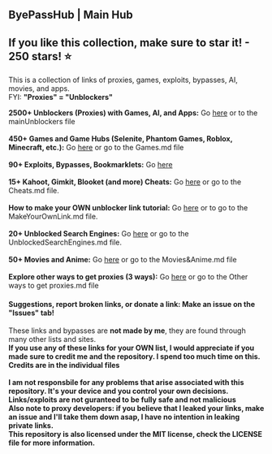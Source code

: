## ByePassHub | Main Hub
## If you like this collection, make sure to star it! - 250 stars! ⭐
This is a collection of links of proxies, games, exploits, bypasses, AI, movies, and apps.  <br>
FYI: **"Proxies" = "Unblockers"**

**2500+ Unblockers (Proxies) with Games, AI, and Apps:** Go [here](https://github.com/wea-f/ByePassHub/blob/main/mainUnblockers.md) or to the mainUnblockers file <br> <br>
**450+ Games and Game Hubs (Selenite, Phantom Games, Roblox, Minecraft, etc.):** Go [here](https://github.com/wea-f/ByePassHub/blob/main/Games.md) or go to the Games.md file <br><br>
**90+ Exploits, Bypasses, Bookmarklets:** Go [here](https://github.com/wea-f/ByePassHub/tree/main/Exploits/README.md) <br><br>
**15+ Kahoot, Gimkit, Blooket (and more) Cheats:** Go [here](https://github.com/wea-f/ByePassHub//blob/main/Cheats.md) or go to the Cheats.md file. <br> <br>
**How to make your OWN unblocker link tutorial:** Go [here](https://github.com/wea-f/ByePassHub/blob/main/MakeYourOwnLink.md) or to go to the MakeYourOwnLink.md file.  <br> <br>
**20+ Unblocked Search Engines:** Go [here](https://github.com/wea-f/ByePassHub/blob/main/UnblockedSearchEngines.md) or go to the UnblockedSearchEngines.md file. <br> <br>
**50+ Movies and Anime:** Go [here](https://github.com/wea-f/ByePassHub/blob/main/Movies%26Anime.md) or go to the Movies&Anime.md file <br> <br>
**Explore other ways to get proxies (3 ways):** Go [here](https://github.com/wea-f/ByePassHub/blob/main/Other%20Ways%20to%20get%20Proxies%20.md) or go to the Other ways to get proxies.md file <br>

#### Suggestions, report broken links, or donate a link: Make an issue on the "Issues" tab!
<!--####  [ByePassHub: Proxies Google Doc](https://docs.google.com/document/d/1e_vXjV9bQGJIi9_q1bNgHPEVU0FxnJwTNq_6Q3jdSLw/edit?usp=sharing)! <br><br>-->

These links and bypasses are **not made by me**, they are found through many other lists and sites. <br>
**If you use any of these links for your OWN list, I would appreciate if you made sure to credit me and the repository. I spend too much time on this.** <br>
**Credits are in the individual files** <br> <br>
**I am not responsbile for any problems that arise associated with this repository. It's your device and you control your own decisions. Links/exploits are not guranteed to be fully safe and not malicious** <br>
**Also note to proxy developers: if you believe that I leaked your links, make an issue and I'll take them down asap, I have no intention in leaking private links.** <br>
**This repository is also licensed under the MIT license, check the LICENSE file for more information.**  <br> <br>
